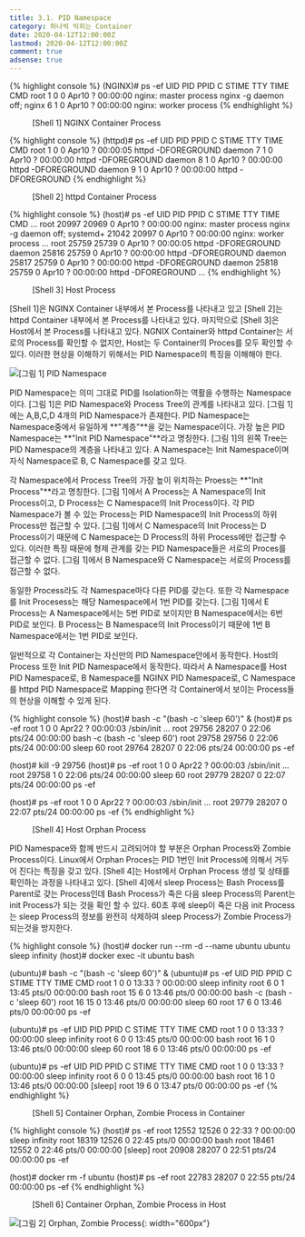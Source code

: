 ```yaml
---
title: 3.1. PID Namespace
category: 하나씩 익히는 Container
date: 2020-04-12T12:00:00Z
lastmod: 2020-04-12T12:00:00Z
comment: true
adsense: true
---
```


{% highlight console %}
(NGINX)# ps -ef
UID        PID  PPID  C STIME TTY          TIME CMD
root         1     0  0 Apr10 ?        00:00:00 nginx: master process nginx -g daemon off;
nginx        6     1  0 Apr10 ?        00:00:00 nginx: worker process
{% endhighlight %}
<figure>
<figcaption class="caption">[Shell 1] NGINX Container Process</figcaption>
</figure>

{% highlight console %}
(httpd)# ps -ef
UID        PID  PPID  C STIME TTY          TIME CMD
root         1     0  0 Apr10 ?        00:00:05 httpd -DFOREGROUND
daemon       7     1  0 Apr10 ?        00:00:00 httpd -DFOREGROUND
daemon       8     1  0 Apr10 ?        00:00:00 httpd -DFOREGROUND
daemon       9     1  0 Apr10 ?        00:00:00 httpd -DFOREGROUND
{% endhighlight %}
<figure>
<figcaption class="caption">[Shell 2] httpd Container Process</figcaption>
</figure>

{% highlight console %}
(host)# ps -ef
UID        PID  PPID  C STIME TTY          TIME CMD
...
root     20997 20969  0 Apr10 ?        00:00:00 nginx: master process nginx -g daemon off;
systemd+ 21042 20997  0 Apr10 ?        00:00:00 nginx: worker process
...
root     25759 25739  0 Apr10 ?        00:00:05 httpd -DFOREGROUND
daemon   25816 25759  0 Apr10 ?        00:00:00 httpd -DFOREGROUND
daemon   25817 25759  0 Apr10 ?        00:00:00 httpd -DFOREGROUND
daemon   25818 25759  0 Apr10 ?        00:00:00 httpd -DFOREGROUND
...
{% endhighlight %}
<figure>
<figcaption class="caption">[Shell 3] Host Process</figcaption>
</figure>

[Shell 1]은 NGINX Container 내부에서 본 Process를 나타내고 있고 [Shell 2]는 httpd Container 내부에서 본 Process를 나타내고 있다. 마지막으로 [Shell 3]은 Host에서 본 Process를 나타내고 있다. NGNIX Container와 httpd Container는 서로의 Process를 확인할 수 없지만, Host는 두 Container의 Proces를 모두 확인할 수 있다. 이러한 현상을 이해하기 위해서는 PID Namespace의 특징을 이해해야 한다.

![[그림 1] PID Namespace]({{site.baseurl}}/images/onebyone_container/PID_Namespace/PID_Namespace.PNG)

PID Namespace는 의미 그대로 PID를 Isolation하는 역활을 수행하는 Namespace이다. [그림 1]은 PID Namespace와 Process Tree의 관계를 나타내고 있다. [그림 1]에는 A,B,C,D 4개의 PID Namespace가 존재한다. PID Namespace는 Namespace중에서 유일하게 **"계층"**을 갖는 Namespace이다. 가장 높은 PID Namespace는 **"Init PID Namespace"**라고 명칭한다. [그림 1]의 왼쪽 Tree는 PID Namespace의 계층을 나타내고 있다. A Namespace는 Init Namespace이며 자식 Namespace로 B, C Namespace를 갖고 있다.

각 Namespace에서 Process Tree의 가장 높이 위치하는 Proess는 **"Init Process"**라고 명칭한다. [그림 1]에서 A Process는 A Namespace의 Init Process이고, D Process는 C Namespace의 Init Process이다. 각 PID Namespace가 볼 수 있는 Process는 PID Namespace의 Init Process의 하위 Process만 접근할 수 있다. [그림 1]에서 C Namespace의 Init Process는 D Process이기 때문에 C Namespace는 D Process의 하위 Process에만 접근할 수 있다. 이러한 특징 때문에 형제 관계를 갖는 PID Namespace들은 서로의 Proces를 접근할 수 없다. [그림 1]에서 B Namespace와 C Namespace는 서로의 Process를 접근할 수 없다.

동일한 Process라도 각 Namespace마다 다른 PID를 갖는다. 또한 각 Namespace를 Init Procesess는 해당 Namespace에서 1번 PID를 갖는다. [그림 1]에서 E Process는 A Namespace에서는 5번 PID로 보이지만 B Namespace에서는 6번 PID로 보인다. B Process는 B Namespace의 Init Process이기 때문에 1번 B Namespace에서는 1번 PID로 보인다.

일반적으로 각 Container는 자신만의 PID Namespace안에서 동작한다. Host의 Process 또한 Init PID Namespace에서 동작한다. 따라서 A Namespace를 Host PID Namespace로, B Namespace를 NGINX PID Namespace로, C Namespace를 httpd PID Namespace로 Mapping 한다면 각 Container에서 보이는 Process들의 현상을 이해할 수 있게 된다.

{% highlight console %}
(host)# bash -c "(bash -c 'sleep 60')" &
(host)# ps -ef
root         1     0  0 Apr22 ?        00:00:03 /sbin/init
...
root     29756 28207  0 22:06 pts/24   00:00:00 bash -c (bash -c 'sleep 60')
root     29758 29756  0 22:06 pts/24   00:00:00 sleep 60
root     29764 28207  0 22:06 pts/24   00:00:00 ps -ef

(host)# kill -9 29756
(host)# ps -ef
root         1     0  0 Apr22 ?        00:00:03 /sbin/init
...
root     29758     1  0 22:06 pts/24   00:00:00 sleep 60
root     29779 28207  0 22:07 pts/24   00:00:00 ps -ef

(host)# ps -ef
root         1     0  0 Apr22 ?        00:00:03 /sbin/init
...
root     29779 28207  0 22:07 pts/24   00:00:00 ps -ef
{% endhighlight %}
<figure>
<figcaption class="caption">[Shell 4] Host Orphan Process </figcaption>
</figure>

PID Namespace와 함께 반드시 고려되어야 할 부분은 Orphan Process와 Zombie Process이다. Linux에서 Orphan Proces는 PID 1번인 Init Process에 의해서 거두어 진다는 특징을 갖고 있다. [Shell 4]는 Host에서 Orphan Process 생성 및 상태를 확인하는 과정을 나타내고 있다. [Shell 4]에서 sleep Process는 Bash Process를 Parent로 갖는 Process인데 Bash Process가 죽은 다음 sleep Process의 Parent는 init Process가 되는 것을 확인 할 수 있다. 60초 후에 sleep이 죽은 다음 init Process는 sleep Process의 정보를 완전히 삭제하여 sleep Process가 Zombie Process가 되는것을 방지한다.

{% highlight console %}
(host)# docker run --rm -d --name ubuntu ubuntu sleep infinity
(host)# docker exec -it ubuntu bash

(ubuntu)# bash -c "(bash -c 'sleep 60')" &
(ubuntu)# ps -ef
UID        PID  PPID  C STIME TTY          TIME CMD
root         1     0  0 13:33 ?        00:00:00 sleep infinity
root         6     0  1 13:45 pts/0    00:00:00 bash
root        15     6  0 13:46 pts/0    00:00:00 bash -c (bash -c 'sleep 60')
root        16    15  0 13:46 pts/0    00:00:00 sleep 60
root        17     6  0 13:46 pts/0    00:00:00 ps -ef

(ubuntu)# ps -ef
UID        PID  PPID  C STIME TTY          TIME CMD
root         1     0  0 13:33 ?        00:00:00 sleep infinity
root         6     0  0 13:45 pts/0    00:00:00 bash
root        16     1  0 13:46 pts/0    00:00:00 sleep 60
root        18     6  0 13:46 pts/0    00:00:00 ps -ef

(ubuntu)# ps -ef
UID        PID  PPID  C STIME TTY          TIME CMD
root         1     0  0 13:33 ?        00:00:00 sleep infinity
root         6     0  0 13:45 pts/0    00:00:00 bash
root        16     1  0 13:46 pts/0    00:00:00 [sleep] <defunct>
root        19     6  0 13:47 pts/0    00:00:00 ps -ef
{% endhighlight %}
<figure>
<figcaption class="caption">[Shell 5] Container Orphan, Zombie Process in Container </figcaption>
</figure>

{% highlight console %}
(host)# ps -ef
root     12552 12526  0 22:33 ?        00:00:00 sleep infinity
root     18319 12526  0 22:45 pts/0    00:00:00 bash
root     18461 12552  0 22:46 pts/0    00:00:00 [sleep] <defunct>
root     20908 28207  0 22:51 pts/24   00:00:00 ps -ef

(host)# docker rm -f ubuntu
(host)# ps -ef
root     22783 28207  0 22:55 pts/24   00:00:00 ps -ef
{% endhighlight %}
<figure>
<figcaption class="caption">[Shell 6] Container Orphan, Zombie Process in Host </figcaption>
</figure>

![[그림 2] Orphan, Zombie Process]({{site.baseurl}}/images/onebyone_container/PID_Namespace/Orphan_Zombie_Process.PNG){: width="600px"}
